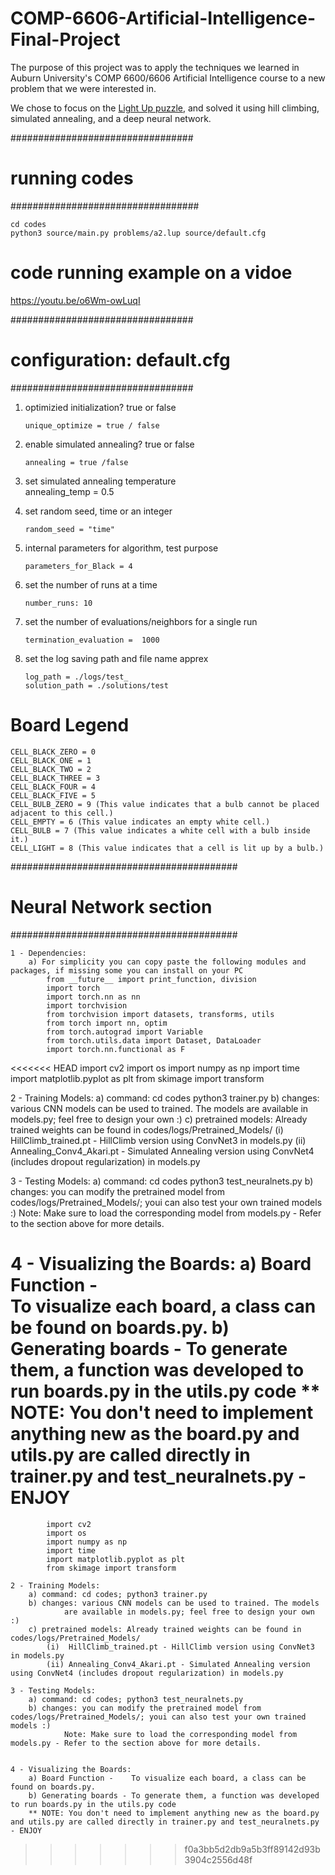 # COMP-6606-Artificial-Intelligence-Final-Project
The purpose of this project was to apply the techniques we learned in Auburn University's COMP 6600/6606 Artificial Intelligence course to a new problem that we were interested in.

We chose to focus on the [Light Up puzzle](https://en.wikipedia.org/wiki/Light_Up_(puzzle)), and solved it using hill climbing, simulated annealing, and a deep neural network.

#################################
#       running codes  	#
##################################

	cd codes
	python3 source/main.py problems/a2.lup source/default.cfg

# 	code running example on a vidoe	#

https://youtu.be/o6Wm-owLuqI

#################################
#       configuration:  	default.cfg			#
#################################

1.	optimizied initialization?  true or false	

		unique_optimize = true / false

2.	enable simulated annealing?  true or false	 

		annealing = true /false

3.	set simulated annealing temperature	 
		annealing_temp = 0.5

4.	set random seed, time or an integer	 

		random_seed = "time"

5.	internal parameters for algorithm, test purpose   

		parameters_for_Black = 4

6.	set the number of runs  at a time    

		number_runs: 10

7.	set the number of evaluations/neighbors for a single run    

		termination_evaluation =  1000

8.	set the log saving path and file name apprex 	

		log_path = ./logs/test_
		solution_path = ./solutions/test


# Board Legend #

	CELL_BLACK_ZERO = 0
	CELL_BLACK_ONE = 1
	CELL_BLACK_TWO = 2
	CELL_BLACK_THREE = 3
	CELL_BLACK_FOUR = 4
	CELL_BLACK_FIVE = 5
	CELL_BULB_ZERO = 9 (This value indicates that a bulb cannot be placed adjacent to this cell.)
	CELL_EMPTY = 6 (This value indicates an empty white cell.)
	CELL_BULB = 7 (This value indicates a white cell with a bulb inside it.)
	CELL_LIGHT = 8 (This value indicates that a cell is lit up by a bulb.)


#########################################
#       Neural Network section  	#
#########################################

	1 - Dependencies:
		a) For simplicity you can copy paste the following modules and packages, if missing some you can install on your PC
			from __future__ import print_function, division
			import torch
			import torch.nn as nn
			import torchvision
			from torchvision import datasets, transforms, utils
			from torch import nn, optim
			from torch.autograd import Variable
			from torch.utils.data import Dataset, DataLoader
			import torch.nn.functional as F
			
<<<<<<< HEAD
		import cv2
		import os
		import numpy as np
		import time
		import matplotlib.pyplot as plt
		from skimage import transform

2 - Training Models:
	a) command: 
		cd codes
		python3 trainer.py
	b) changes: 
		various CNN models can be used to trained. 
		The models are available in models.py; 
		feel free to design your own :)
	c) pretrained models: Already trained weights can be found in codes/logs/Pretrained_Models/
		(i)  HillClimb_trained.pt - 
			HillClimb version using ConvNet3 in models.py
		(ii) Annealing_Conv4_Akari.pt - 
			Simulated Annealing version using ConvNet4 (includes dropout regularization) in models.py

3 - Testing Models:
	a) command: 
		cd codes 
		python3 test_neuralnets.py
	b) changes: 
		you can modify the pretrained model from codes/logs/Pretrained_Models/; 
		youi can also test your own trained models :)
		Note: Make sure to load the corresponding model from models.py - Refer to the section above for more details.

4 - Visualizing the Boards: 
		a) Board Function -    	
			To visualize each board, a class can be found on boards.py. 
		b) Generating boards - 
			To generate them, a function was developed to run boards.py in the utils.py code
		** NOTE: 
			You don't need to implement anything new as the board.py and utils.py are called directly in trainer.py and test_neuralnets.py - ENJOY
=======
			import cv2
			import os
			import numpy as np
			import time
			import matplotlib.pyplot as plt
			from skimage import transform

	2 - Training Models:
		a) command: cd codes; python3 trainer.py
		b) changes: various CNN models can be used to trained. The models
			    are available in models.py; feel free to design your own :)
		c) pretrained models: Already trained weights can be found in codes/logs/Pretrained_Models/
			(i)  HillClimb_trained.pt - HillClimb version using ConvNet3 in models.py
			(ii) Annealing_Conv4_Akari.pt - Simulated Annealing version using ConvNet4 (includes dropout regularization) in models.py
	
	3 - Testing Models:
		a) command: cd codes; python3 test_neuralnets.py
		b) changes: you can modify the pretrained model from codes/logs/Pretrained_Models/; youi can also test your own trained models :)
			    Note: Make sure to load the corresponding model from models.py - Refer to the section above for more details.


	4 - Visualizing the Boards: 
		a) Board Function -    To visualize each board, a class can be found on boards.py. 
		b) Generating boards - To generate them, a function was developed to run boards.py in the utils.py code
		** NOTE: You don't need to implement anything new as the board.py and utils.py are called directly in trainer.py and test_neuralnets.py - ENJOY
>>>>>>> f0a3bb5d2db9a5b3ff89142d93b3904c2556d48f
